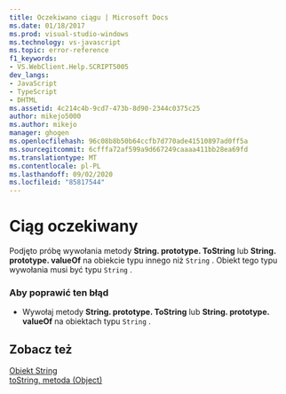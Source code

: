 ```yaml
---
title: Oczekiwano ciągu | Microsoft Docs
ms.date: 01/18/2017
ms.prod: visual-studio-windows
ms.technology: vs-javascript
ms.topic: error-reference
f1_keywords:
- VS.WebClient.Help.SCRIPT5005
dev_langs:
- JavaScript
- TypeScript
- DHTML
ms.assetid: 4c214c4b-9cd7-473b-8d90-2344c0375c25
author: mikejo5000
ms.author: mikejo
manager: ghogen
ms.openlocfilehash: 96c08b8b50b64ccfb7d770ade41510897ad0ff5a
ms.sourcegitcommit: 6cfffa72af599a9d667249caaaa411bb28ea69fd
ms.translationtype: MT
ms.contentlocale: pl-PL
ms.lasthandoff: 09/02/2020
ms.locfileid: "85817544"
---
```

# <a name="string-expected"></a>Ciąg oczekiwany
Podjęto próbę wywołania metody **String. prototype. ToString** lub **String. prototype. valueOf** na obiekcie typu innego niż `String` . Obiekt tego typu wywołania musi być typu `String` .  
  
### <a name="to-correct-this-error"></a>Aby poprawić ten błąd  
  
- Wywołaj metody **String. prototype. ToString** lub **String. prototype. valueOf** na obiektach typu `String` .  
  
## <a name="see-also"></a>Zobacz też  
 [Obiekt String](../../javascript/reference/string-object-javascript.md)   
 [toString, metoda (Object)](../../javascript/reference/tostring-method-object-javascript.md)